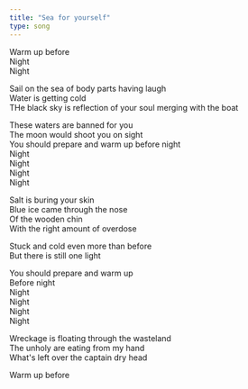 ```yaml
---
title: "Sea for yourself"
type: song
---
```


Warm up before  
Night  
Night

Sail on the sea of body parts having laugh  
Water is getting cold  
THe black sky is reflection of your soul merging with the boat

These waters are banned for you  
The moon would shoot you on sight  
You should prepare and warm up before night  
Night  
Night  
Night  
Night

Salt is buring your skin  
Blue ice came through the nose  
Of the wooden chin  
With the right amount of overdose

Stuck and cold even more than before  
But there is still one light

You should prepare and warm up  
Before night  
Night  
Night  
Night  
Night

Wreckage is floating through the wasteland  
The unholy are eating from my hand  
What's left over the captain dry head

Warm up before

